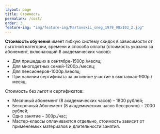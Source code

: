 ```yaml
---
layout: page
title: Стоимость
permalink: /cost/
order: 3
feature-img: "img/feature-img/Martovskii_sneg_1979_90х103_2.jpg"
---
```

<strong>Стоимость обучения</strong> имеет гибкую систему скидок в зависимости от льготной категории, времени и способа оплаты (стоимость указана за абонемент, включающий 8 академических  часов):
<ul>
  <li>Для пришедших в сентябре-1500р./месяц;</li>
  <li>Для многодетных семей-1200р./месяц;</li>
  <li>Для пенсионеров-1000р./месяц;</li>
  <li>При наличии сертификата за активное участие в выставках-900р./месяц.</li>
</ul>
Стоимость без льгот и сертификатов:
<ul>
  <li>Месячный абонемент (8 академических часов) – 1800 рублей;</li>
  <li>Бессрочный Абонемент (8 академических часов бессрочно) – 2000 рублей;</li>
  <li>Одно занятие – 300р./час;</li>
  <li>Мастер-классы оплачиваются отдельно, стоимость зависит от применяемых материалов и длительности занятия.</li>
</ul>